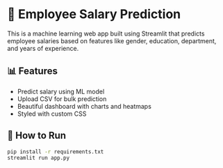 # 🧠 Employee Salary Prediction 

This is a machine learning web app built using Streamlit that predicts employee salaries based on features like gender, education, department, and years of experience.

## 📊 Features

- Predict salary using ML model
- Upload CSV for bulk prediction
- Beautiful dashboard with charts and heatmaps
- Styled with custom CSS

## 🚀 How to Run

```bash
pip install -r requirements.txt
streamlit run app.py
